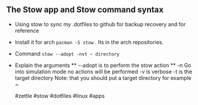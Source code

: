 ## The Stow app and Stow command syntax

* Using stow to sync my .dotfiles to github for backup recovery and for reference
* Install it for arch `pacman -S stow` . Its in the arch repositories.
* Command `stow --adopt -nvt ~ directory`

* Explain the arguments
	**	--adopt is to perform the stow action
	**	-n Go into simulation mode no actions will be performed
		-v is verbose
		-t is the target directory
		Note: that you should put a target directory for example ~

    #zettle #stow #dotfiles #linux #apps
